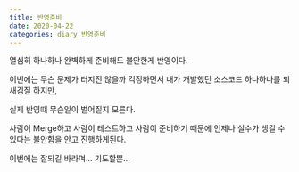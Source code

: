 ```yaml
---
title: 반영준비
date: 2020-04-22
categories: diary 반영준비
---
```

열심히 하나하나 완벽하게 준비해도 불안한게 반영이다.

이번에는 무슨 문제가 터지진 않을까 걱정하면서 내가 개발했던 소스코드 하나하나를 되새김질 하지만, 

실제 반영떄 무슨일이 벌어질지 모른다.

사람이 Merge하고 사람이 테스트하고 사람이 준비하기 때문에 언제나 실수가 생길 수 있다는 불안함을 안고 진행하게된다.

이번에는 잘되길 바라며... 기도할뿐...
